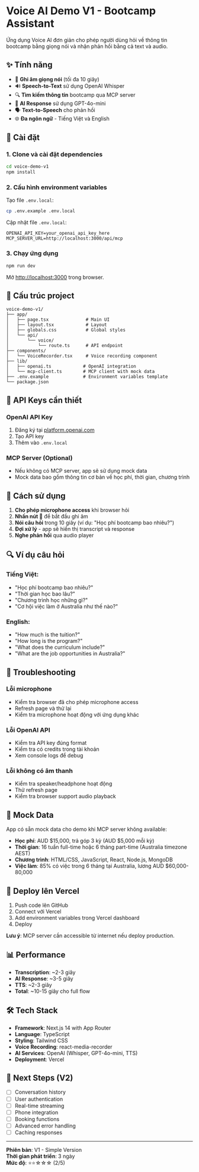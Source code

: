 # Voice AI Demo V1 - Bootcamp Assistant

Ứng dụng Voice AI đơn giản cho phép người dùng hỏi về thông tin bootcamp bằng giọng nói và nhận phản hồi bằng cả text và audio.

## ✨ Tính năng

- 🎤 **Ghi âm giọng nói** (tối đa 10 giây)
- 🔊 **Speech-to-Text** sử dụng OpenAI Whisper
- 🔍 **Tìm kiếm thông tin** bootcamp qua MCP server
- 🤖 **AI Response** sử dụng GPT-4o-mini
- 🗣️ **Text-to-Speech** cho phản hồi
- 🌐 **Đa ngôn ngữ** - Tiếng Việt và English

## 🚀 Cài đặt

### 1. Clone và cài đặt dependencies

```bash
cd voice-demo-v1
npm install
```

### 2. Cấu hình environment variables

Tạo file `.env.local`:

```bash
cp .env.example .env.local
```

Cập nhật file `.env.local`:

```env
OPENAI_API_KEY=your_openai_api_key_here
MCP_SERVER_URL=http://localhost:3000/api/mcp
```

### 3. Chạy ứng dụng

```bash
npm run dev
```

Mở [http://localhost:3000](http://localhost:3000) trong browser.

## 📁 Cấu trúc project

```
voice-demo-v1/
├── app/
│   ├── page.tsx              # Main UI
│   ├── layout.tsx            # Layout
│   ├── globals.css           # Global styles
│   └── api/
│       └── voice/
│           └── route.ts      # API endpoint
├── components/
│   └── VoiceRecorder.tsx     # Voice recording component
├── lib/
│   ├── openai.ts            # OpenAI integration
│   └── mcp-client.ts        # MCP client with mock data
├── .env.example             # Environment variables template
└── package.json
```

## 🔧 API Keys cần thiết

### OpenAI API Key
1. Đăng ký tại [platform.openai.com](https://platform.openai.com)
2. Tạo API key
3. Thêm vào `.env.local`

### MCP Server (Optional)
- Nếu không có MCP server, app sẽ sử dụng mock data
- Mock data bao gồm thông tin cơ bản về học phí, thời gian, chương trình

## 🎯 Cách sử dụng

1. **Cho phép microphone access** khi browser hỏi
2. **Nhấn nút 🎤** để bắt đầu ghi âm
3. **Nói câu hỏi** trong 10 giây (ví dụ: "Học phí bootcamp bao nhiêu?")
4. **Đợi xử lý** - app sẽ hiển thị transcript và response
5. **Nghe phản hồi** qua audio player

## 🔍 Ví dụ câu hỏi

### Tiếng Việt:
- "Học phí bootcamp bao nhiêu?"
- "Thời gian học bao lâu?"
- "Chương trình học những gì?"
- "Cơ hội việc làm ở Australia như thế nào?"

### English:
- "How much is the tuition?"
- "How long is the program?"
- "What does the curriculum include?"
- "What are the job opportunities in Australia?"

## 🚨 Troubleshooting

### Lỗi microphone
- Kiểm tra browser đã cho phép microphone access
- Refresh page và thử lại
- Kiểm tra microphone hoạt động với ứng dụng khác

### Lỗi OpenAI API
- Kiểm tra API key đúng format
- Kiểm tra có credits trong tài khoản
- Xem console logs để debug

### Lỗi không có âm thanh
- Kiểm tra speaker/headphone hoạt động
- Thử refresh page
- Kiểm tra browser support audio playback

## 🔄 Mock Data

App có sẵn mock data cho demo khi MCP server không available:

- **Học phí**: AUD $15,000, trả góp 3 kỳ (AUD $5,000 mỗi kỳ)
- **Thời gian**: 16 tuần full-time hoặc 6 tháng part-time (Australia timezone AEST)
- **Chương trình**: HTML/CSS, JavaScript, React, Node.js, MongoDB
- **Việc làm**: 85% có việc trong 6 tháng tại Australia, lương AUD $60,000-80,000

## 🚀 Deploy lên Vercel

1. Push code lên GitHub
2. Connect với Vercel
3. Add environment variables trong Vercel dashboard
4. Deploy

**Lưu ý**: MCP server cần accessible từ internet nếu deploy production.

## 📊 Performance

- **Transcription**: ~2-3 giây
- **AI Response**: ~3-5 giây  
- **TTS**: ~2-3 giây
- **Total**: ~10-15 giây cho full flow

## 🛠️ Tech Stack

- **Framework**: Next.js 14 with App Router
- **Language**: TypeScript
- **Styling**: Tailwind CSS
- **Voice Recording**: react-media-recorder
- **AI Services**: OpenAI (Whisper, GPT-4o-mini, TTS)
- **Deployment**: Vercel

## 📝 Next Steps (V2)

- [ ] Conversation history
- [ ] User authentication  
- [ ] Real-time streaming
- [ ] Phone integration
- [ ] Booking functions
- [ ] Advanced error handling
- [ ] Caching responses

---

**Phiên bản**: V1 - Simple Version  
**Thời gian phát triển**: 3 ngày  
**Mức độ**: ⭐⭐☆☆☆ (2/5)
